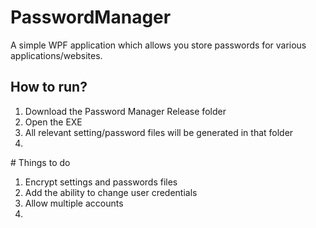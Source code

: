 # PasswordManager
A simple WPF application which allows you store passwords for various applications/websites.
## How to run?
<ol>
  <li>Download the Password Manager Release folder</li>
  <li>Open the EXE</li>
  <li>All relevant setting/password files will be generated in that folder<li/>
</ol>
# Things to do
<ol>
  <li>Encrypt settings and passwords files</li>
  <li>Add the ability to change user credentials</li>
  <li>Allow multiple accounts<li/>
</ol>
